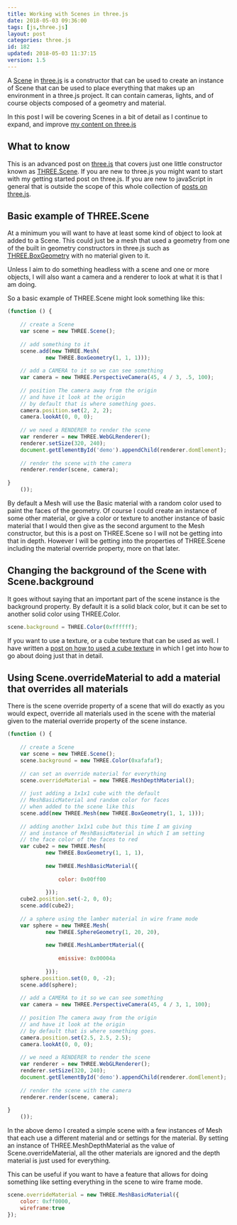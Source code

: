 ```yaml
---
title: Working with Scenes in three.js
date: 2018-05-03 09:36:00
tags: [js,three.js]
layout: post
categories: three.js
id: 182
updated: 2018-05-03 11:37:15
version: 1.5
---
```


A [Scene](https://threejs.org/docs/index.html#api/scenes/Scene) in [three.js](https://threejs.org/) is a constructor that can be used to create an instance of Scene that can be used to place everything that makes up an environment in a three.js project. It can contain cameras, lights, and of course objects composed of a geometry and material.

<!-- more -->

In this post I will be covering Scenes in a bit of detail as I continue to expand, and improve [my content on three.js](/categories/three-js/)

## What to know

This is an advanced post on [three.js](https://threejs.org/) that covers just one little constructor known as [THREE.Scene](https://threejs.org/docs/index.html#api/scenes/Scene). If you are new to three.js you might want to start with my getting started post on three.js. If you are new to javaScript in general that is outside the scope of this whole collection of [posts on three.js](/categories/three-js/).

## Basic example of THREE.Scene

At a minimum you will want to have at least some kind of object to look at added to a Scene. This could just be a mesh that used a geometry from one of the built in geometry constructors in three.js such as [THREE.BoxGeometry](https://threejs.org/docs/index.html#api/geometries/BoxGeometry) with no material given to it.

Unless I aim to do something headless with a scene and one or more objects, I will also want a camera and a renderer to look at what it is that I am doing.

So a basic example of THREE.Scene might look something like this:

```js
(function () {
 
    // create a Scene
    var scene = new THREE.Scene();
 
    // add something to it
    scene.add(new THREE.Mesh(
            new THREE.BoxGeometry(1, 1, 1)));
 
    // add a CAMERA to it so we can see something
    var camera = new THREE.PerspectiveCamera(45, 4 / 3, .5, 100);
 
    // position The camera away from the origin
    // and have it look at the origin
    // by default that is where something goes.
    camera.position.set(2, 2, 2);
    camera.lookAt(0, 0, 0);
 
    // we need a RENDERER to render the scene
    var renderer = new THREE.WebGLRenderer();
    renderer.setSize(320, 240);
    document.getElementById('demo').appendChild(renderer.domElement);
 
    // render the scene with the camera
    renderer.render(scene, camera);
 
}
    ());
```

By default a Mesh will use the Basic material with a random color used to paint the faces of the geometry. Of course I could create an instance of some other material, or give a color or texture to another instance of basic material that I would then give as the second argument to the Mesh constructor, but this is a post on THREE.Scene so I will not be getting into that in depth. However I will be getting into the properties of THREE.Scene including the material override property, more on that later.

## Changing the background of the Scene with Scene.background

It goes without saying that an important part of the scene instance is the background property. By default it is a solid black color, but it can be set to another solid color using THREE.Color.

```js
scene.background = THREE.Color(0xffffff);
```

If you want to use a texture, or a cube texture that can be used as well. I have written a [post on how to used a cube texture](/2018/04/22/threejs-cube-texture/) in which I get into how to go about doing just that in detail.

## Using Scene.overrideMaterial to add a material that overrides all materials

There is the scene override property of a scene that will do exactly as you would expect, override all materials used in the scene with the material given to the material override property of the scene instance.

```js
(function () {
 
    // create a Scene
    var scene = new THREE.Scene();
    scene.background = new THREE.Color(0xafafaf);
 
    // can set an override material for everything
    scene.overrideMaterial = new THREE.MeshDepthMaterial();
 
    // just adding a 1x1x1 cube with the default
    // MeshBasicMaterial and random color for faces
    // when added to the scene like this
    scene.add(new THREE.Mesh(new THREE.BoxGeometry(1, 1, 1)));
 
    // adding another 1x1x1 cube but this time I am giving
    // and instance of MeshBasicMaterial in which I am setting
    // the face color of the faces to red
    var cube2 = new THREE.Mesh(
            new THREE.BoxGeometry(1, 1, 1),
 
            new THREE.MeshBasicMaterial({
 
                color: 0x00ff00
 
            }));
    cube2.position.set(-2, 0, 0);
    scene.add(cube2);
 
    // a sphere using the lamber material in wire frame mode
    var sphere = new THREE.Mesh(
            new THREE.SphereGeometry(1, 20, 20),
 
            new THREE.MeshLambertMaterial({
 
                emissive: 0x00004a
 
            }));
    sphere.position.set(0, 0, -2);
    scene.add(sphere);
 
    // add a CAMERA to it so we can see something
    var camera = new THREE.PerspectiveCamera(45, 4 / 3, 1, 100);
 
    // position The camera away from the origin
    // and have it look at the origin
    // by default that is where something goes.
    camera.position.set(2.5, 2.5, 2.5);
    camera.lookAt(0, 0, 0);
 
    // we need a RENDERER to render the scene
    var renderer = new THREE.WebGLRenderer();
    renderer.setSize(320, 240);
    document.getElementById('demo').appendChild(renderer.domElement);
 
    // render the scene with the camera
    renderer.render(scene, camera);
 
}
    ());
```

In the above demo I created a simple scene with a few instances of Mesh that each use a different material and or settings for the material. By setting an instance of THREE.MeshDepthMaterial as the value of Scene.overrideMaterial, all the other materials are ignored and the depth material is just used for everything.

This can be useful if you want to have a feature that allows for doing something like setting everything in the scene to wire frame mode.

```js
scene.overrideMaterial = new THREE.MeshBasicMaterial({
    color: 0xff0000,
    wireframe:true
});
```
